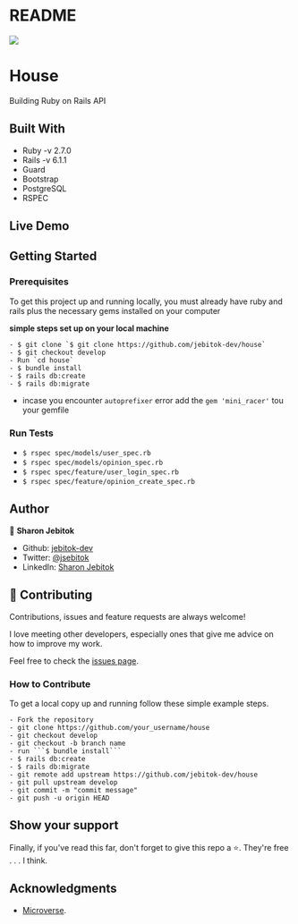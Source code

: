 # README

![](https://img.shields.io/badge/Microverse-blueviolet)

# House

Building Ruby on Rails API

<!-- ![screenshot](./app/assets/images/signup-twitter.png) -->

## Built With

- Ruby -v 2.7.0
- Rails -v 6.1.1
- Guard
- Bootstrap
- PostgreSQL
- RSPEC

## Live Demo

<!-- - [Live Demo Link](https://fierce-spire-26749.herokuapp.com/) -->

<!-- - [Video](https://www.loom.com/share/459aebb647ef46daab87de530ccd8970)

![screenshot](./app/assets/images/twitter-prof.png) -->

## Getting Started

### Prerequisites

To get this project up and running locally, you must already have ruby and rails plus the necessary gems installed on your computer

**simple steps set up on your local machine**

```
- $ git clone `$ git clone https://github.com/jebitok-dev/house`
- $ git checkout develop
- Run `cd house`
- $ bundle install
- $ rails db:create
- $ rails db:migrate
```
- incase you encounter ``autoprefixer`` error add the ``gem 'mini_racer'`` tou your gemfile

### Run Tests

- `$ rspec spec/models/user_spec.rb `
- `$ rspec spec/models/opinion_spec.rb`
- `$ rspec spec/feature/user_login_spec.rb`
- `$ rspec spec/feature/opinion_create_spec.rb`

## Author

👤 **Sharon Jebitok**

- Github: [jebitok-dev](https://github.com/jebitok-dev)
- Twitter: [@jsebitok](https://twitter.com/jsebitok)
- LinkedIn: [Sharon Jebitok](https://www.linkedin.com/in/sharon-jebitok/)

## 🤝 Contributing

Contributions, issues and feature requests are always welcome!

I love meeting other developers, especially ones that give me advice on how to improve my work.

Feel free to check the [issues page](https://github.com/jebitok-dev/house/issues).

### How to Contribute

To get a local copy up and running follow these simple example steps.

````
- Fork the repository
- git clone https://github.com/your_username/house
- git checkout develop
- git checkout -b branch name
- run ```$ bundle install```
- $ rails db:create
- $ rails db:migrate
- git remote add upstream https://github.com/jebitok-dev/house
- git pull upstream develop
- git commit -m "commit message"
- git push -u origin HEAD
````

## Show your support

Finally, if you've read this far, don't forget to give this repo a ⭐️. They're free . . . I think.

## Acknowledgments

- [Microverse](https://microverse.org).

<!-- ## 📝 License -->
